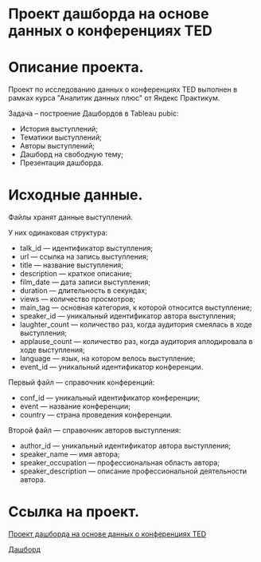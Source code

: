 # Проект дашборда на основе данных о конференциях TED

# Описание проекта.

Проект по исследованию данных о конференциях TED выполнен в рамках курса "Аналитик данных плюс" от Яндекс Практикум.

Задача – построение Дашбордов в Tableau pubic:

* История выступлений;
* Тематики выступлений;
* Авторы выступлений;
* Дашборд на свободную тему;
* Презентация дашборда.

# Исходные данные.

Файлы хранят данные выступлений.

У них одинаковая структура:

* talk_id — идентификатор выступления;
* url — ссылка на запись выступления;
* title — название выступления;
* description — краткое описание;
* film_date — дата записи выступления;
* duration — длительность в секундах;
* views — количество просмотров;
* main_tag — основная категория, к которой относится выступление;
* speaker_id — уникальный идентификатор автора выступления;
* laughter_count — количество раз, когда аудитория смеялась в ходе выступления;
* applause_count — количество раз, когда аудитория аплодировала в ходе выступления;
* language — язык, на котором велось выступление;
* event_id — уникальный идентификатор конференции.

Первый файл — справочник конференций:

* conf_id — уникальный идентификатор конференции;
* event — название конференции;
* country — страна проведения конференции.

Второй файл — справочник авторов выступления:

* author_id — уникальный идентификатор автора выступления;
* speaker_name — имя автора;
* speaker_occupation — профессиональная область автора;
* speaker_description — описание профессиональной деятельности автора.

# Ссылка на проект.

[Проект дашборда на основе данных о конференциях TED](https://github.com/i13th/Yandex_Practicum_Data_Analyst/blob/main/%D0%9F%D1%80%D0%BE%D0%B5%D0%BA%D1%82_12%3A%20%D0%94%D0%B0%D1%88%D0%B1%D0%BE%D1%80%D0%B4%20%D0%BE%20%D0%BA%D0%BE%D0%BD%D1%84%D0%B5%D1%80%D0%B5%D0%BD%D1%86%D0%B8%D1%8F%D1%85%20TED/%D0%9F%D1%80%D0%BE%D0%B5%D0%BA%D1%82%20%D0%B4%D0%B0%D1%88%D0%B1%D0%BE%D1%80%D0%B4%D0%B0%20%D0%BD%D0%B0%20%D0%BE%D1%81%D0%BD%D0%BE%D0%B2%D0%B5%20%D0%B4%D0%B0%D0%BD%D0%BD%D1%8B%D1%85%20%D0%BE%20%D0%BA%D0%BE%D0%BD%D1%84%D0%B5%D1%80%D0%B5%D0%BD%D1%86%D0%B8%D1%8F%D1%85%20TED.ipynb)

[Дашборд](https://public.tableau.com/app/profile/roman.ivashov/viz/TED_tableau/sheet22?publish=yes)
